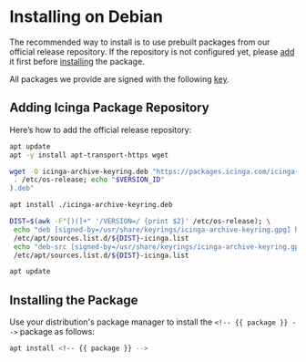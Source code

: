 <!-- {% if not disable_header %} -->
# Installing <!-- {{ product }} --> on Debian
<!-- {% endif %} -->

The recommended way to install <!-- {{ product }} --> is to use prebuilt packages from our official release repository.
If the repository is not configured yet,
please [add](#adding-icinga-package-repository) it first
before [installing](#installing-the-package) the package.

All packages we provide are signed with the following [key](https://packages.icinga.com/icinga.key).

## Adding Icinga Package Repository

Here’s how to add the official release repository:

```bash
apt update
apt -y install apt-transport-https wget

wget -O icinga-archive-keyring.deb "https://packages.icinga.com/icinga-archive-keyring_latest+debian$(
 . /etc/os-release; echo "$VERSION_ID"
).deb"

apt install ./icinga-archive-keyring.deb

DIST=$(awk -F"[)(]+" '/VERSION=/ {print $2}' /etc/os-release); \
 echo "deb [signed-by=/usr/share/keyrings/icinga-archive-keyring.gpg] https://packages.icinga.com/debian icinga-${DIST} main" > \
 /etc/apt/sources.list.d/${DIST}-icinga.list
 echo "deb-src [signed-by=/usr/share/keyrings/icinga-archive-keyring.gpg] https://packages.icinga.com/debian icinga-${DIST} main" >> \
 /etc/apt/sources.list.d/${DIST}-icinga.list

apt update
```

## Installing the Package

Use your distribution's package manager to install the `<!-- {{ package }} -->` package as follows:

```bash
apt install <!-- {{ package }} -->
```
<!-- {% include "02-Installation.md" %} -->
